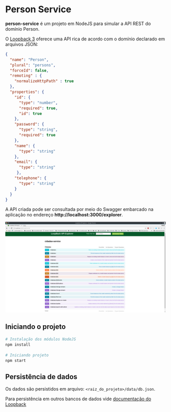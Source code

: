 # Person Service

**person-service** é um projeto em NodeJS para simular a API REST do domínio Person.

O [Loopback 3](https://loopback.io/) oferece uma API rica de acordo com o domínio declarado em arquivos JSON:

```json
{
  "name": "Person",
  "plural": "persons",
  "forceId": false,
  "remoting" : {
    "normalizeHttpPath" : true
  },
  "properties": {
    "id": {
      "type": "number",
      "required": true,
      "id": true
    },
    "password": {
      "type": "string",
      "required": true
    },
    "name": {
      "type": "string"
    },
    "email": {
      "type": "string"
     },
    "telephone": {
      "type": "string"
    }
  }
}
```

A API criada pode ser consultada por meio do Swagger embarcado na aplicação no endereço **http://localhost:3000/explorer**.

![API Person](docs/images/api-person-node.png)

## Iniciando o projeto

```bash
# Instalação dos módulos NodeJS
npm install

# Iniciando projeto
npm start
```

## Persistência de dados

Os dados são persistidos em arquivo: `<raiz_do_projeto>/data/db.json`.

Para persistência em outros bancos de dados vide [documentação do Loopback](http://loopback.io/doc/en/lb3/Defining-data-sources.html)
